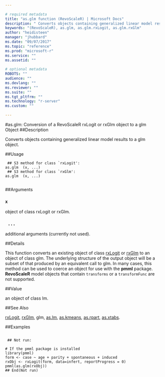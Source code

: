 ```yaml
--- 
 
# required metadata 
title: "as.glm function (RevoScaleR) | Microsoft Docs" 
description: " Converts objects containing generalized linear model results to a glm object. " 
keywords: "(RevoScaleR), as.glm, as.glm.rxLogit, as.glm.rxGlm" 
author: "heidisteen" 
manager: "jhubbard" 
ms.date: "09/07/2017" 
ms.topic: "reference" 
ms.prod: "microsoft-r" 
ms.service: "" 
ms.assetid: "" 
 
# optional metadata 
ROBOTS: "" 
audience: "" 
ms.devlang: "" 
ms.reviewer: "" 
ms.suite: "" 
ms.tgt_pltfrm: "" 
ms.technology: "r-server" 
ms.custom: "" 
 
--- 
```

 
 
 
 
 #as.glm: Conversion of a RevoScaleR rxLogit or rxGlm object to a glm Object 
 ##Description
 
Converts objects containing generalized linear model results to a glm object.
 
 
 ##Usage

```   
 ## S3 method for class `rxLogit':
as.glm  (x, ...)
 ## S3 method for class `rxGlm':
as.glm  (x, ...)
 
```
 
 ##Arguments

   
    
 ### `x`
 object of class rxLogit or rxGlm. 
  
    
 ### ` ...`
 additional arguments (currently not used). 
  
 
 
 
 ##Details
 
This function converts an existing object of class [rxLogit](rxLogit.md) or 
[rxGlm](rxGLM.md) to an object of class glm.
The underlying structure of the output object will be a subset of that produced by an equivalent call to
glm. In many cases, this method can be used to coerce an object
for use with the **pmml** package. **RevoScaleR** model objects that contain
`transforms` or a `transformFunc` are not supported.
 
 
 
 ##Value
 
an object of class lm.
 
 

 
 
 
 ##See Also
 
[rxLogit](rxLogit.md),
[rxGlm](rxGLM.md),
glm,
[as.lm](as.lm.md),
[as.kmeans](as.kmeans.md),
[as.rpart](as.rpart.md),
[as.xtabs](as.xtabs.md).
   
 
 ##Examples

 ```
   
  ## Not run:
 
# If the pmml package is installed 
library(pmml)
form <- case ~ age + parity + spontaneous + induced
rxObj <- rxLogit(form, data=infert, reportProgress = 0)
pmml(as.glm(rxObj))
 ## End(Not run) 
  
 
```
 
